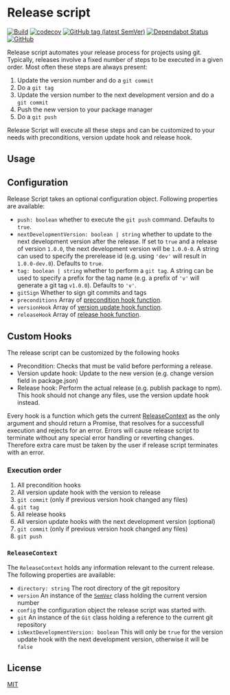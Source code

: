 # Release script

[![Build](https://github.com/jsone-studios/release-script/workflows/Build/badge.svg)](https://github.com/jsone-studios/release-script/actions?query=workflow%3ABuild)
[![codecov](https://codecov.io/gh/jsone-studios/release-script/branch/master/graph/badge.svg)](https://codecov.io/gh/jsone-studios/release-script)
[![GitHub tag (latest SemVer)](https://img.shields.io/github/v/tag/jsone-studios/release-script?sort=semver)](https://github.com/jsone-studios/release-script/releases)
[![Dependabot Status](https://api.dependabot.com/badges/status?host=github&repo=jsone-studios/release-script)](https://dependabot.com)
[![GitHub](https://img.shields.io/github/license/jsone-studios/release-script)](https://github.com/jsone-studios/release-script/blob/master/LICENSE)

Release script automates your release process for projects using git. Typically, releases involve a fixed number of steps to be executed in a given order. Most often these steps are always present:
1. Update the version number and do a `git commit`
2. Do a `git tag`
3. Update the version number to the next development version and do a `git commit`
4. Push the new version to your package manager
5. Do a `git push`

Release Script will execute all these steps and can be customized to your needs with preconditions, version update hook and release hook.

## Usage

## Configuration
Release Script takes an optional configuration object. Following properties are available:
- `push: boolean` whether to execute the `git push` command. Defaults to `true`.
- `nextDevelopmentVersion: boolean | string` whether to update to the next development version after the release. If set to `true` and a release of version `1.0.0`, the next development version will be `1.0.0-0`. A string can used to specify the prerelease id (e.g. using `'dev'` will result in `1.0.0-dev.0`). Defaults to `true`.
- `tag: boolean | string` whether to perform a `git tag`. A string can be used to specify a prefix for the tag name (e.g. a prefix of `'v'` will generate a git tag `v1.0.0`). Defaults to `'v'`.
- `gitSign` Whether to sign git commits and tags
- `preconditions` Array of [precondition hook function](#precondition-hook).
- `versionHook` Array of [version update hook function](#version-update-hook).
- `releaseHook` Array of [release hook function](#release-hook).

## Custom Hooks
The release script can be customized by the following hooks
<a name="precondition-hook"></a>
- Precondition: Checks that must be valid before performing a release.
<a name="version-update-hook"></a>
- Version update hook: Update to the new version (e.g. change version field in package.json)
<a name="release-hook"></a>
- Release hook: Perform the actual release (e.g. publish package to npm). This hook should not change any files, use the version update hook instead.

Every hook is a function which gets the current [ReleaseContext](#release-context) as the only argument and should return a Promise, that resolves for a successfull execution and rejects for an error. Errors will cause release script to terminate without any special error handling or reverting changes. Therefore extra care must be taken by the user if release script terminates with an error.

### Execution order
1. All precondition hooks
2. All version update hook with the version to release
3. `git commit` (only if previous version hook changed any files)
4. `git tag`
5. All release hooks
6. All version update hooks with the next development version (optional)
7. `git commit` (only if previous version hook changed any files)
8. `git push`

<a name="release-context"></a>
### `ReleaseContext`
The `ReleaseContext` holds any information relevant to the current release. The following properties are available:
- `directory: string` The root directory of the git repository
- `version` An instance of the [`SemVer`](https://github.com/npm/node-semver) class holding the current version number
- `config` the configuration object the release script was started with.
- `git` An instance of the `Git` class holding a reference to the current git repository
- `isNextDevelopmentVersion: boolean` This will only be `true` for the version update hook with the next development version, otherwise it will be `false`

## License

[MIT](https://github.com/jsone-studios/release-script/blob/master/LICENSE)
